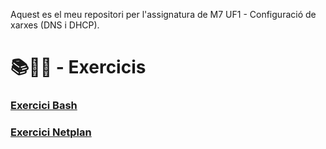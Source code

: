 Aquest es el meu repositori per l'assignatura de M7 UF1 - Configuració de xarxes (DNS i DHCP).

# 📚📝💾 - Exercicis 
### [Exercici Bash](Bash.pdf)
### [Exercici Netplan](NetPlan.pdf)
